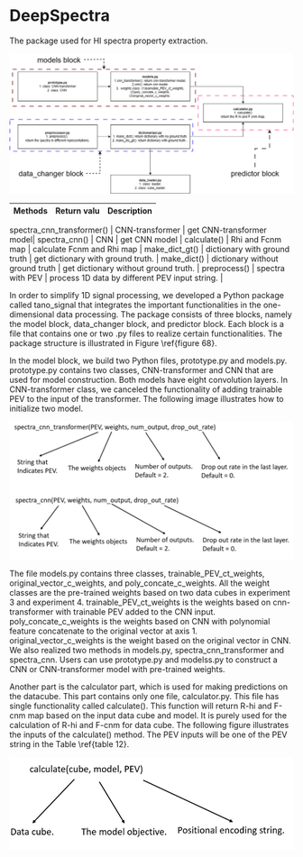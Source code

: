 # DeepSpectra
The package used for HI spectra property extraction.


![plot](./imgs/ts1.png)



| Methods   | Return valu | Description   |
| :---      |    :----:   |          ---: |

 spectra_cnn_transformer() | CNN-transformer | get CNN-transformer model|
 spectra_cnn() | CNN     |  get CNN model |
 calculate() |  Rhi and Fcnm map  | calculate Fcnm and Rhi map |
 make_dict_gt() | dictionary with ground truth     |  get dictionary with ground truth. |
 make\_dict() | dictionary without ground truth    | get dictionary without ground truth.  |
 preprocess() |   spectra with PEV | process 1D data by different PEV input string. |








In order to simplify 1D signal processing, we developed a Python package called tano\_signal that integrates the important functionalities in the one-dimensional data processing. The package consists of three blocks, namely the model block, data\_changer block, and predictor block. Each block is a file that contains one or two .py files to realize certain functionalities. The package structure is illustrated in Figure \ref{figure 68}. <br />



In the model block, we build two Python files, prototype.py and models.py.  prototype.py contains two classes, CNN-transformer and CNN that are used for model construction. Both models have eight convolution layers. In CNN-transformer class, we canceled the functionality of adding trainable PEV to the input of the transformer. The following image illustrates how to initialize two model.  <br />

![plot](./imgs/ts2.png)




The file models.py contains three classes, trainable_PEV_ct_weights, original_vector_c_weights, and poly_concate_c_weights. All the weight classes are the pre-trained weights based on two data cubes in experiment 3 and experiment 4. trainable_PEV_ct_weights is the weights based on cnn-transformer with trainable PEV added to the CNN input. poly_concate_c_weights is the weights based on CNN with polynomial feature concatenate to the original vector at axis 1. original_vector_c_weights is the weight based on the original vector in CNN. We also realized two methods in models.py, spectra_cnn_transformer and spectra_cnn. Users can use prototype.py and modelss.py to construct a CNN or CNN-transformer model with pre-trained weights. <br />




Another part is the calculator part, which is used for making predictions on the datacube. This part contains only one file, calculator.py. This file has single functionality called calculate(). This function will return R-hi and F-cnm map based on the input data cube and model. It is purely used for the calculation of R-hi and F-cnm for data cube. The following figure illustrates the inputs of the calculate() method. The PEV inputs will be one of the PEV string in the Table \ref{table 12}. <br />

![plot](./imgs/ts3.png)

























